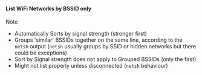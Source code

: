 #### List WiFi Networks by BSSID only

> [!NOTE]
> + Automatically Sorts by signal strength (stronger first)
> + Groups 'similar' BSSIDs together on the same line, according to the `netsh` output (`netsh` usually groups by SSID or hidden networks but there could be exceptions)
> + Sort by Signal strength does not apply to Grouped BSSIDs (only the first)
> + Might not list properly unless disconnected (`netsh` behaviour)
